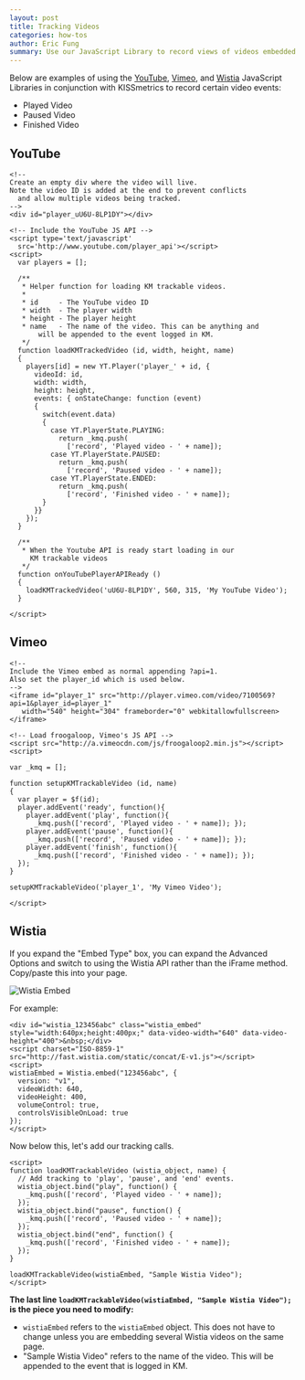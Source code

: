 ```yaml
---
layout: post
title: Tracking Videos
categories: how-tos
author: Eric Fung
summary: Use our JavaScript Library to record views of videos embedded on your site.
---
```

Below are examples of using the [YouTube](#youtube), [Vimeo](#vimeo), and [Wistia](#wistia) JavaScript Libraries in conjunction with KISSmetrics to record certain video events:

* Played Video
* Paused Video
* Finished Video

## YouTube

    <!--
    Create an empty div where the video will live.
    Note the video ID is added at the end to prevent conflicts
      and allow multiple videos being tracked.
    -->
    <div id="player_uU6U-8LP1DY"></div>
     
    <!-- Include the YouTube JS API -->
    <script type='text/javascript'
      src='http://www.youtube.com/player_api'></script>
    <script>
      var players = [];
       
      /** 
       * Helper function for loading KM trackable videos.
       * 
       * id     - The YouTube video ID
       * width  - The player width
       * height - The player height
       * name   - The name of the video. This can be anything and
           will be appended to the event logged in KM.
       */
      function loadKMTrackedVideo (id, width, height, name)
      {
        players[id] = new YT.Player('player_' + id, {
          videoId: id,
          width: width,
          height: height,
          events: { onStateChange: function (event)
          {
            switch(event.data)
            {
              case YT.PlayerState.PLAYING:
                return _kmq.push(
	              ['record', 'Played video - ' + name]);
              case YT.PlayerState.PAUSED:
                return _kmq.push(
	              ['record', 'Paused video - ' + name]);
              case YT.PlayerState.ENDED:
                return _kmq.push(
	              ['record', 'Finished video - ' + name]);
            }
          }}
        });
      }
       
      /**
       * When the Youtube API is ready start loading in our
         KM trackable videos
       */
      function onYouTubePlayerAPIReady ()
      {
        loadKMTrackedVideo('uU6U-8LP1DY', 560, 315, 'My YouTube Video');
      }
     
    </script>

## Vimeo

    <!--
    Include the Vimeo embed as normal appending ?api=1.
    Also set the player_id which is used below.
    -->
    <iframe id="player_1" src="http://player.vimeo.com/video/7100569?api=1&player_id=player_1"
       width="540" height="304" frameborder="0" webkitallowfullscreen></iframe>
     
    <!-- Load froogaloop, Vimeo's JS API -->
    <script src="http://a.vimeocdn.com/js/froogaloop2.min.js"></script>
    <script>
     
    var _kmq = [];
     
    function setupKMTrackableVideo (id, name)
    {
      var player = $f(id);
      player.addEvent('ready', function(){
        player.addEvent('play', function(){
	      _kmq.push(['record', 'Played video - ' + name]); });
        player.addEvent('pause', function(){
	      _kmq.push(['record', 'Paused video - ' + name]); });
        player.addEvent('finish', function(){
	      _kmq.push(['record', 'Finished video - ' + name]); });
      });
    }
     
    setupKMTrackableVideo('player_1', 'My Vimeo Video');
     
    </script>

## Wistia

If you expand the "Embed Type" box, you can expand the Advanced Options and switch to using the Wistia API rather than the iFrame method. Copy/paste this into your page.

![Wistia Embed][wistia-embed]

For example:

    <div id="wistia_123456abc" class="wistia_embed" style="width:640px;height:400px;" data-video-width="640" data-video-height="400">&nbsp;</div>
    <script charset="ISO-8859-1" src="http://fast.wistia.com/static/concat/E-v1.js"></script>
    <script>
    wistiaEmbed = Wistia.embed("123456abc", {
      version: "v1",
      videoWidth: 640,
      videoHeight: 400,
      volumeControl: true,
      controlsVisibleOnLoad: true
    });
    </script>

Now below this, let's add our tracking calls.

    <script>
    function loadKMTrackableVideo (wistia_object, name) {
      // Add tracking to 'play', 'pause', and 'end' events.
      wistia_object.bind("play", function() {
        _kmq.push(['record', 'Played video - ' + name]);
      });
      wistia_object.bind("pause", function() {
        _kmq.push(['record', 'Paused video - ' + name]);
      });
      wistia_object.bind("end", function() {
        _kmq.push(['record', 'Finished video - ' + name]);
      });
    }

    loadKMTrackableVideo(wistiaEmbed, "Sample Wistia Video");
    </script>

**The last line `loadKMTrackableVideo(wistiaEmbed, "Sample Wistia Video");` is the piece you need to modify:**

* `wistiaEmbed` refers to the `wistiaEmbed` object. This does not have to change unless you are embedding several Wistia videos on the same page.
* "Sample Wistia Video" refers to the name of the video. This will be appended to the event that is logged in KM.

[wistia-embed]: https://s3.amazonaws.com/kissmetrics-support-files/assets/how-tos/tracking-video/wistia-embed.png
